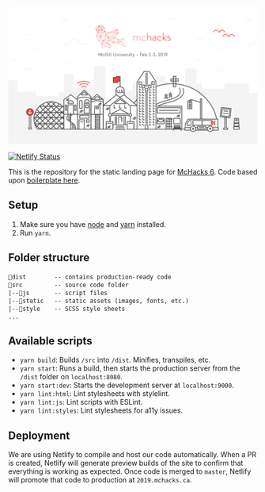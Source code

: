 ![McHacks logo](https://raw.githubusercontent.com/hackmcgill/mchacks6/master/src/static/mchacks.png?s=200)

[![Netlify Status](https://api.netlify.com/api/v1/badges/e8bad70c-dd5e-4c44-85d3-0bc059b9737e/deploy-status)](https://app.netlify.com/sites/mchacks6/deploys)

This is the repository for the static landing page for [McHacks 6](https://www.mchacks.ca). Code based upon [boilerplate here](https://github.com/erickzhao/static-html-webpack-boilerplate).

## Setup
1. Make sure you have [node](https://nodejs.org/en/) and [yarn](https://yarnpkg.com/lang/en/) installed.
2. Run `yarn`.

## Folder structure
```
📁dist        -- contains production-ready code
📁src         -- source code folder
|--📁js       -- script files
|--📁static   -- static assets (images, fonts, etc.)
|--📁style    -- SCSS style sheets
...
```
## Available scripts
* `yarn build`: Builds `/src` into `/dist`. Minifies, transpiles, etc.
* `yarn start`: Runs a build, then starts the production server from the `/dist` folder on `localhost:8080`.
* `yarn start:dev`: Starts the development server at `localhost:9000`.
* `yarn lint:html`: Lint stylesheets with stylelint.
* `yarn lint:js`: Lint scripts with ESLint.
* `yarn lint:styles`: Lint stylesheets for a11y issues.

## Deployment

We are using Netlify to compile and host our code automatically. When a PR is created, Netlify will generate preview builds of the site to confirm that everything is working as expected. Once code is merged to `master`, Netlify will promote that code to production at `2019.mchacks.ca`.
